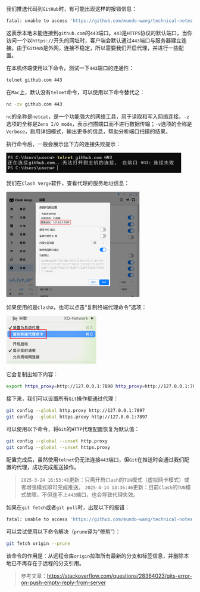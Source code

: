 我们推送代码到`GitHub`时，有可能出现这样的报错信息：

```sh
fatal: unable to access 'https://github.com/mundo-wang/technical-notes.git/': Failed to connect to github.com port 443: Timed out
```

这表示本地未能连接到`github.com`的`443`端口。`443`是`HTTPS`协议的默认端口，当你访问一个以`https://`开头的网址时，客户端会默认通过`443`端口与服务器建立连接。由于`GitHub`是外网，连接不稳定，所以需要我们开启代理，并进行一些配置。

在本机终端使用以下命令，测试一下`443`端口的连通性：

```sh
telnet github.com 443
```

在`Mac`上，默认没有`telnet`命令，可以使用以下命令替代之：

```sh
nc -zv github.com 443
```

`nc`的全称是`netcat`，是一个功能强大的网络工具，用于读取和写入网络连接。`-z`选项的全称是`Zero I/O mode`，表示扫描端口而不进行数据传输；`-v`选项的全称是`Verbose`，启用详细模式，输出更多的信息，帮助分析端口扫描的结果。

执行命令后，一般会展示出下方的连接失败提示：

<img src="image/image-20250414150316316.png" alt="image-20250414150316316" style="zoom:50%;" />

我们在`Clash Verge`软件，查看代理的服务地址信息：

<img src="image/image-20250414145917905.png" alt="image-20250414145917905" style="zoom:35%;" />

如果使用的是`ClashX`，也可以点击“复制终端代理命令”选项：

<img src="image/image-20250422233751228.png" alt="image-20250422233751228" style="zoom:40%;" />

它会复制出如下内容：

```sh
export https_proxy=http://127.0.0.1:7890 http_proxy=http://127.0.0.1:7890 all_proxy=socks5://127.0.0.1:7890
```

接下来，我们可以设置所有`Git`操作都通过代理：

```sh
git config --global http.proxy http://127.0.0.1:7897
git config --global https.proxy http://127.0.0.1:7897
```

可以使用以下命令，将`Git`的`HTTP`代理配置恢复为默认值：

```sh
git config --global --unset http.proxy
git config --global --unset https.proxy
```


配置完成后，虽然使用`telnet`仍无法连接`443`端口，但`Git`在推送时会通过我们配置的代理，成功完成推送操作。

> `2025-3-24 16:53:48`更新：只需开启`Clash`的`TUN`模式（虚拟网卡模式）或者增强模式即可完成推送。
> `2025-4-14 13:36:46`更新：目前`Clash`的`TUN`模式故障，不但连不上`443`端口，也会导致代理失效。

如果在`git fetch`或者`git pull`时，出现以下的报错：

```sh
fatal: unable to access 'https://github.com/mundo-wang/technical-notes.git/': Empty reply from server
```

可以尝试使用以下命令解决（`prune`译为“修剪”）：

```sh
git fetch origin --prune
```

该命令的作用是：从远程仓库`origin`拉取所有最新的分支和标签信息，并删除本地已不再存在于远程的分支引用。

> 参考文章：https://stackoverflow.com/questions/28364023/gits-error-on-push-empty-reply-from-server